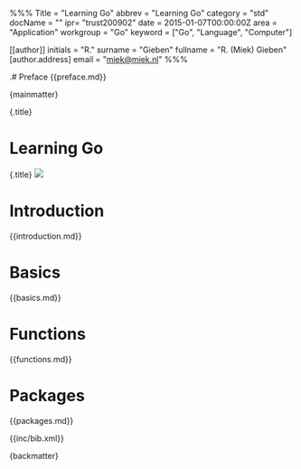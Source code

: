 %%%
Title = "Learning Go"
abbrev = "Learning Go"
category = "std"
docName = ""
ipr= "trust200902"
date = 2015-01-07T00:00:00Z
area = "Application"
workgroup = "Go"
keyword = ["Go", "Language", "Computer"]

[[author]]
initials = "R."
surname  = "Gieben"
fullname = "R. (Miek) Gieben"
  [author.address]
  email = "miek@miek.nl"
%%%

.# Preface
{{preface.md}}

{mainmatter}

{.title}
# Learning Go
<!-- this .title does not work -->
{.title}
![](fig/bumper-inverse.png)

# Introduction
{{introduction.md}}

# Basics
{{basics.md}}


# Functions
{{functions.md}}

# Packages
{{packages.md}}


<!--
# Beyond the basics
{{beyond.md}}


# Interfaces
{{interfaces.md}}


# Concurrency
{{channels.md}}


# Communication
{{communication.md}}

-->

{{inc/bib.xml}}


{backmatter}
